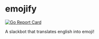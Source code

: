 # emojify

[![Go Report Card](https://goreportcard.com/badge/github.com/droxey/emojify)](https://goreportcard.com/report/github.com/droxey/emojify)

A slackbot that translates english into emoji!

